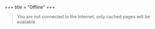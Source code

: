 +++
title = "Offline"
+++

> You are not connected to the Internet, only cached pages will be available.
